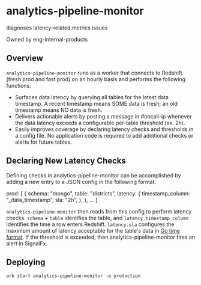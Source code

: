 # analytics-pipeline-monitor

diagnoses latency-related metrics issues

Owned by eng-internal-products

## Overview

`analytics-pipeline-monitor` runs as a worker that connects to Redshift (fresh prod and fast prod) on an hourly basis and performs the following functions:

- Surfaces data latency by querying all tables for the latest data timestamp. A recent timestamp means SOME data is fresh; an old timestamp means NO data is fresh.
- Delivers actionable alerts by posting a message in #oncall-ip whenever the data latency exceeds a configurable per-table threshold (ex. 2h).
- Easily improves coverage by declaring latency checks and thresholds in a config file. No application code is required to add additional checks or alerts for future tables.

## Declaring New Latency Checks
Defining checks in analytics-pipeline-monitor can be accomplished by adding a new entry to a JSON config in the following format:

  prod: [
    {
      schema: "mongo",
      table: "districts",
      latency: {
        timestamp_column: "_data_timestamp",
        sla: "2h",
      },
    }, ...
  ]

`analytics-pipeline-monitor` then reads from this config to perform latency checks. `schema` + `table` identifies the table, and `latency.timestamp_column` identifies the time a row enters Redshift. `latency.sla` configures the maximum amount of latency acceptable for the table's data in [Go time format](https://golang.org/pkg/time/#ParseDuration). If the threshold is exceeded, then analytics-pipeline-monitor fires an alert in SignalFx.

## Deploying

```
ark start analytics-pipeline-monitor -e production
```
